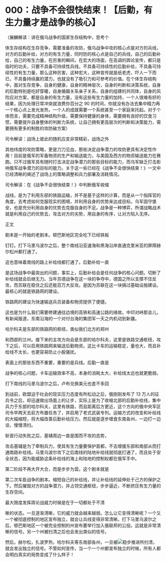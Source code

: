 # 000：战争不会很快结束！【后勤，有生力量才是战争的核心】

（展麟解读：讲在俄乌战争的国家生存结构中，思考个

体生存结构在生存竞争，需要准备的攻防，俄乌战争中攻的核心点是对方的兵线，对方的后勤补给，对方的有生力量，同时防的核心点是自己的兵线，自己的后勤补给，自己的有生力量，在厉害的瞬间，在宏大的场面，在高调的舆论宣传，都只是临时的功夫，只要不具备可持续性兵线，不具备可持续性的后勤补给，不具备可持续性的有生力量，那么这种厉害，这种宏大，这种宣传就是纸老虎，吓人一下而已，不具备持续赢的潜力，也就没有了吸引力和可参考的价值。在个体生存结构中，面对生存竞争，自身的健康，自身的精神层次，自身的判断和决策系统，自身的后勤特别是吃好穿暖，自身婚姻关系亲子关系，自身的组建的共同体，自身的风险应对方案，都是自身的有生力量，没有这些有生力量的加持，一个人很难有好的结果，因为处理日常冲突就浪费你百分之 90 的时间，你就没有办法去集中精力再一个核心点上发光发热，一个人的成就需要一个系统甚至一个家庭来托起。对于个体而言，需要完成精神结构升级，需要保持健康的身体，需要拥有良好的饮食习惯，需要提升自身整体的判断力系统，让自己拥有更高层次的判断和决策能力，需要拥有更多的制胜的攻防破方案）

司令解读：战场上彼此的随机应变非常精彩，战场之外

其他纬度的攻防策略，更是刀刀见血，那些决定战争潜力的攻防更具有决定性作用！目前是俄军的军备物资的生产和输送能力，与美国及西方的物资输送能力在赛跑。只不过俄军具有随时打击决定战争潜力的那些目标的能力，而乌军缺乏打击影响俄军战争潜力的目标的能力。关于这一些已经在《战争不会很快结束！》一文中已经清晰的阐述了战场上的策略调整和兵力部署及消耗情况。

司令解读：在《战争不会很快结束！》中判断俄军收缩

战线，是为了利用东部的铁路运输，并不是基于这样的计算，而是从一个指挥官的角度，去考虑如何克服现实的困境，并利用自身的优势来达成目标。乌军固守堡垒，也是充分利用自身的优势去克服自身的不足。战争是一种博弈，所谓战略战术就是利用自己的优势去，攻击对方的劣势，用自身的有序，让对方陷入无序。

正文

剧本是一开始的老剧本。顿巴斯地区完全吃下已经铁板

钉钉。打下马里乌波尔之后，整个南线沿亚速海和黑海沿岸直通克里米亚的屏障赫尔松州都打通了。

这也意味着南线的路上补给线都打通了。后勤补给一直

是这场战争中最突出的问题，事实上，后勤补给会是任何战争的核心问题。切断了补给线就会后继无力。当年苏德战争在这一块的争夺中，德国之所以支撑不住反攻，而苏联在稳住之后还能百万大反攻。是因为苏联在这一块搞过基础设施建设。最核心的就是铁路网的建设。

铁路网的建设为快速输送兵员装备和物资提供了便捷。

这也是为什么我们需要修建通往边境的高铁和高速公路的缘故。中印对峙那会儿，有新闻报道，东南沿海的一个对付台海的集团军一天之内机动到新疆。

哈尔科夫是东部的铁路网的枢纽，类似我们北方的郑州

和西部的兰州。接下来的主攻方向会是东部的哈尔科夫，这里是铁路交通枢纽，攻下之后，可以启用铁路网来输送后勤物资。这比卡车的运输稳定，量也大，而且补给线不太长，也更容易防止小股骚扰。

表面上的那些东西不重要，重要的是兵线。后勤一直是

战争的核心问题，卡车运输效率不高，本身的消耗太大，补给线太远也就更脆弱。

打下南线的马里乌波尔之后，卢布兑换美元也差不多回

到战前，欧盟迫于社会的现实压力态度有所松动之后，俄刚刚发布了 13 万人的征兵令之后，却迅速做出场面上的让步，实际上是为了收缩北部的后勤补给线，集中兵力于东部的哈尔科夫，这里有铁路，而且距离后方更近，这个方向的俄中央军区司令早两天去前方布置任务了，并启用了老式武装专列。运输方式的改变和补给线的大幅缩短，将大幅改善后勤补给压力。然后就是逐步缠食东南各州，一边打一边谈，慢慢清扫。

斩首行动失败之后，基辅周边一直是围而不攻的态势，

攻击基辅是为了牵制兵力，使其有生力量要保护首都，不去增援东部和南部从而打通南路补给线。马里乌波尔攻下之后南线的陆地补给线就彻底打通了，而且处于安全状态，因为能威胁这条补给线的海上和陆地的控制权都在俄军手中。

第二阶段不再大开大合，而是步步为营。这个剧本就是

第二次车臣战争的剧本。缩短自己的补给线，并让补给线的延伸处于己方的保护之下。然后摧毁对方的战争潜力，并占领交通枢纽，步步逼近，不断挤压有生力量的生存空间。

最大限度发挥舆论战威力时候是在于一切都处于不清

晰的状态。一旦逐渐清晰，它的威力就会越来越弱。怎么让它变得清晰呢？一个又一个被彻底控制的地区宣布独立，就会让兵线变得非常清晰。打下马里乌波尔之后，顿巴斯地区一个被完全控制的州宣布要举行加入俄联邦的公投。这就是非常清晰的信号。另一个州被扫清之后也会发出类似的信号。

然后，赫尔松，扎波罗热，哈尔科夫等东南部各州，一旦被![](img/index-758_1.jpg)稳步推进所扫清，就会发出独立的信号。不管如何宣传，当一个一个州都宣布独立的时候，所有人都会明白真实的局势变成了什么样子！